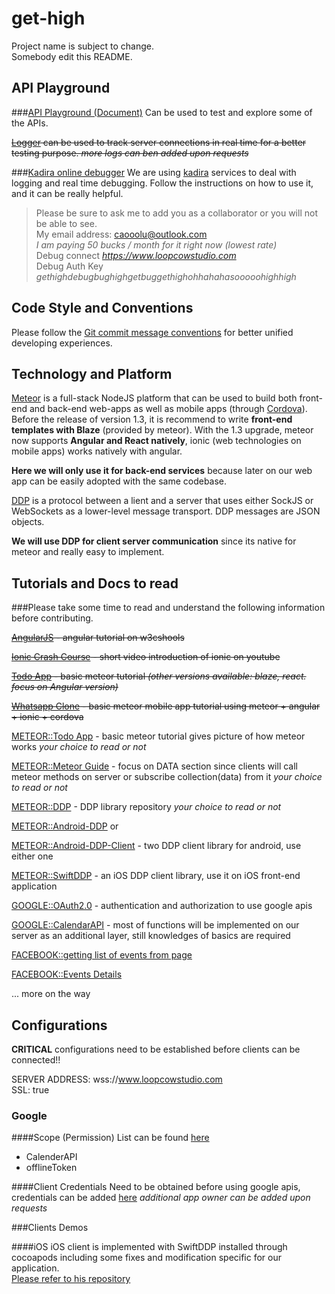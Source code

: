 # get-high

Project name is subject to change.  
Somebody edit this README.  

## API Playground

###[API Playground (Document)](https://loopcowstudio.com)
Can be used to test and explore some of the APIs.

~~[Logger](https://loopcowstudio.com/logger) can be used to track server connections in real time for a better testing purpose. *more logs can ben added upon requests*~~

###[Kadira online debugger](https://ui.kadira.io/apps/WjerWJuJ9dn7Atjb4/dashboard/overview)
We are using [kadira](https://ui.kadira.io/) services to deal with logging and real time debugging. Follow the instructions on how to use it, and it can be really helpful.  
> Please be sure to ask me to add you as a collaborator or you will not be able to see.  
> My email address: caooolu@outlook.com  
*I am paying 50 bucks / month for it right now (lowest rate)*  
> Debug connect *https://www.loopcowstudio.com*  
> Debug Auth Key *gethighdebugbughighgetbuggethighohhahahasooooohighhigh*  

## Code Style and Conventions

Please follow the [Git commit message conventions](http://chris.beams.io/posts/git-commit/) for better unified developing experiences.

## Technology and Platform

[Meteor](https://www.meteor.com/) is a full-stack NodeJS platform that can be used to build both front-end and back-end web-apps as well as mobile apps (through [Cordova](https://cordova.apache.org/)). Before the release of version 1.3, it is recommend to write **front-end templates with Blaze** (provided by meteor). With the 1.3 upgrade, meteor now supports **Angular and React natively**, ionic (web technologies on mobile apps) works natively with angular.

**Here we will only use it for back-end services** because later on our web app can be easily adopted with the same codebase.

[DDP](https://github.com/meteor/meteor/blob/devel/packages/ddp/DDP.md) is a protocol between a lient and a server that uses either SockJS or WebSockets as a lower-level message transport. DDP messages are JSON objects.

**We will use DDP for client server communication** since its native for meteor and really easy to implement.

## Tutorials and Docs to read

###Please take some time to read and understand the following information before contributing.

~~[AngularJS](http://www.w3schools.com/angular/default.asp) - angular tutorial on w3cshools~~

~~[Ionic Crash Course](https://www.youtube.com/watch?v=C-UwOWB9Io4&feature=youtu.be) - short video introduction of ionic on youtube~~

~~[Todo App](https://www.meteor.com/tutorials/angular/creating-an-app) - basic meteor tutorial _(other versions available: blaze, react. focus on Angular version)_~~

~~[Whatsapp Clone](http://www.angular-meteor.com/tutorials/whatsapp/meteor/bootstrapping) - basic meteor mobile app tutorial using meteor + angular + ionic + cordova~~

[METEOR::Todo App](https://www.meteor.com/tutorials/angular/creating-an-app) - basic meteor tutorial gives picture of how meteor works _your choice to read or not_

[METEOR::Meteor Guide](http://guide.meteor.com/) - focus on DATA section since clients will call meteor methods on server or subscribe collection(data) from it _your choice to read or not_

[METEOR::DDP](https://github.com/meteor/meteor/blob/devel/packages/ddp/DDP.md) - DDP library repository _your choice to read or not_

[METEOR::Android-DDP](https://github.com/kenyee/android-ddp-client) or

[METEOR::Android-DDP-Client](https://github.com/kenyee/android-ddp-client) - two DDP client library for android, use either one

[METEOR::SwiftDDP](https://github.com/siegesmund/swiftddp) - an iOS DDP client library, use it on iOS front-end application

[GOOGLE::OAuth2.0](https://developers.google.com/identity/protocols/OAuth2) - authentication and authorization to use google apis

[GOOGLE::CalendarAPI](https://developers.google.com/google-apps/calendar/) - most of functions will be implemented on our server as an additional layer, still knowledges of basics are required

[FACEBOOK::getting list of events from page](https://developers.facebook.com/docs/graph-api/reference/page/events/)

[FACEBOOK::Events Details ](https://developers.facebook.com/docs/graph-api/reference/event/)

... more on the way

## Configurations

**CRITICAL** configurations need to be established before clients can be connected!!

SERVER ADDRESS: wss://www.loopcowstudio.com  
SSL: true  

### Google

####Scope (Permission)
List can be found [here](https://developers.google.com/identity/protocols/googlescopes)
* CalenderAPI
* offlineToken

####Client Credentials
Need to be obtained before using google apis, credentials can be added [here](https://console.developers.google.com/apis/credentials?project=get-high) *additional app owner can be added upon requests*

###Clients Demos

####iOS
iOS client is implemented with SwiftDDP installed through cocoapods including some fixes and modification specific for our application.  
[Please refer to his repository](https://github.com/caoool/DDPTest)
